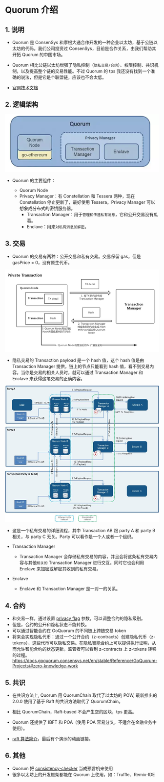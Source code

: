 # Quorum 介绍

## 1. 说明

- Quorum 是 ConsenSys 和摩根大通合作开发的一种企业以太坊，基于公链以太坊的代码。我们公司投资过 ConsenSys，目前是合作关系，由我们帮助其开拓 Quorum 的中国市场。

- Quorum 相比公链以太坊增强了隐私控制（`隐私交易/合约`）、权限控制、共识机制，以及提高整个链的交易性能。不过 Quorum 的 tps 我还没有找到一个准确的说法，但是它是个联盟链，应该也不会太低。

- [官网技术文档](https://docs.goquorum.consensys.net/en/stable/)

## 2. 逻辑架构

![逻辑架构图](../images/逻辑架构.png)

- Quorum 的主要组件：

	- Quorum Node
	- Privacy Manager：有 Constellation 和 Tessera 两种，现在 Constellation 停止更新了，最好使用 Tessera。Privacy Manager 可以想象成分布式的密钥服务器。
		- Transaction Manager：用于`管理和传递私有消息`，它和公开交易没有瓜葛。
		- Enclave：用来`对私有消息加解密`。

## 3. 交易

- Quorum 的交易有两种：公开交易和私有交易。交易保留 gas，但是 gasPrice = 0，没有原生代币。

![广播私有交易图](../images/广播私有交易.png)

- 隐私交易的 Transaction payload 是一个 hash 值，这个 hash 值是由 Transaction Manager 提供，链上的节点只能看到 hash 值，看不到交易内容。当你是交易的相关人员时，就可以通过 Transaction Manager 和 Enclave 来获得这笔交易的正确内容。

![私有交易流程图](../images/QuorumTransactionProcessing.jpg)
- 这是一个私有交易的详细流程，其中 Transaction AB 跟 party A 和 party B 相关，与 party C 无关。Party 可以看作是一个人或者一个组织。

- Transaction Manager
	- Transaction Manager 会存储私有交易的内容，并且会将这条私有交易内容与其他`相关的` Transaction Manager 进行交互。同时它也会利用 Enclave 来加密或解密其收到的私有交易。

- Enclave
	- Enclave 和 Transaction Manager 是一对一的关系。

## 4. 合约

- 和交易一样，通过设置 [privacy flag](https://github.com/ConsenSys/quorum-examples/tree/master/examples/7nodes#usage) 参数，可以调整合约的隐私级别。
- 但是，合约的公开和隐私状态不能转换。
- 可以通过智能合约在 GoQuorum 的不同链上跨链交易 token
- 将来会实现隐私代币：通过一个公开合约（z-contracts）创建隐私代币（z-tokens），这些代币可以隐私交易。在隐私智能合约上可以提供执行证明，从而允许智能合约的状态更新。监管者可以看到 z-contracts 上 z-tokens 转移的过程。<https://docs.goquorum.consensys.net/en/stable/Reference/GoQuorum-Projects/#zero-knowledge-work>

## 5. 共识

- 在共识方法上, Quorum 用 QuorumChain 取代了以太坊的 POW, 最新推出的 2.0.0 使用了基于 Raft 的共识方法取代了 QuorumChain。
- 相比 QuorumChain，Raft-based 不会产生空的区块，tps 更高。
- Quorum 还提供了 IBFT 和 POA（使用 POA 容易分叉，不适合在金融业务中使用）。

- [raft 算法简介](https://www.jianshu.com/p/8e4bbe7e276c)，最后有个演示的动画链接。

## 6. 其他

- Quorum 把 [consistency-checker](https://docs.goquorum.consensys.net/en/stable/Reference/GoQuorum-Projects/) 当成预言机来使用
- 很多以太坊上的开发框架都能在 Quorum 上使用，如：Truffle、Remix-IDE
